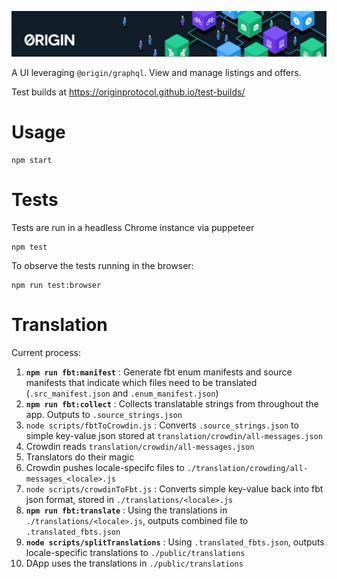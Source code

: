 ![Origin Protocol](data/origin-header.png)

A UI leveraging `@origin/graphql`. View and manage listings and offers.

Test builds at https://originprotocol.github.io/test-builds/

# Usage

    npm start

# Tests

Tests are run in a headless Chrome instance via puppeteer

    npm test

To observe the tests running in the browser:

    npm run test:browser

# Translation

Current process:

1. **`npm run fbt:manifest`** : Generate fbt enum manifests and source manifests that indicate which files need to be translated (`.src_manifest.json` and `.enum_manifest.json`)
1. **`npm run fbt:collect`** : Collects translatable strings from throughout the app. Outputs to `.source_strings.json`
1. `node scripts/fbtToCrowdin.js` : Converts `.source_strings.json` to simple key-value json stored at `translation/crowdin/all-messages.json`
1. Crowdin reads `translation/crowdin/all-messages.json`
1. Translators do their magic
1. Crowdin pushes locale-specifc files to `./translation/crowding/all-messages_<locale>.js`
1. `node scripts/crowdinToFbt.js` : Converts simple key-value back into fbt json format, stored in `./translations/<locale>.js`
1. **`npm run fbt:translate`** : Using the translations in `./translations/<locale>.js`, outputs combined file to `.translated_fbts.json`
1. **`node scripts/splitTranslations`** : Using `.translated_fbts.json`, outputs locale-specific translations to `./public/translations`
1. DApp uses the translations in `./public/translations`


